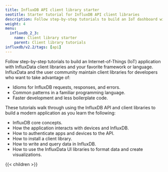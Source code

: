 ```yaml
---
title: InfluxDB API client library starter
seotitle: Starter tutorial for InfluxDB API client libraries
description: Follow step-by-step tutorials to build an IoT dashboard with API client libraries in your favorite framework or language.
weight: 4
menu:
  influxdb_2_3:
    name: Client library starter
    parent: Client library tutorials
influxdb/v2.2/tags: [api]
---
```


Follow step-by-step tutorials to build an Internet-of-Things (IoT) application with InfluxData client libraries and your favorite framework or language.
InfluxData and the user community maintain client libraries for developers who want to take advantage of:

- Idioms for InfluxDB requests, responses, and errors.
- Common patterns in a familiar programming language.
- Faster development and less boilerplate code.

These tutorials walk through using the InfluxDB API and
client libraries to build a modern application as you learn the following:

- InfluxDB core concepts.
- How the application interacts with devices and InfluxDB.
- How to authenticate apps and devices to the API.
- How to install a client library.
- How to write and query data in InfluxDB.
- How to use the InfluxData UI libraries to format data and create visualizations.

{{< children >}}
